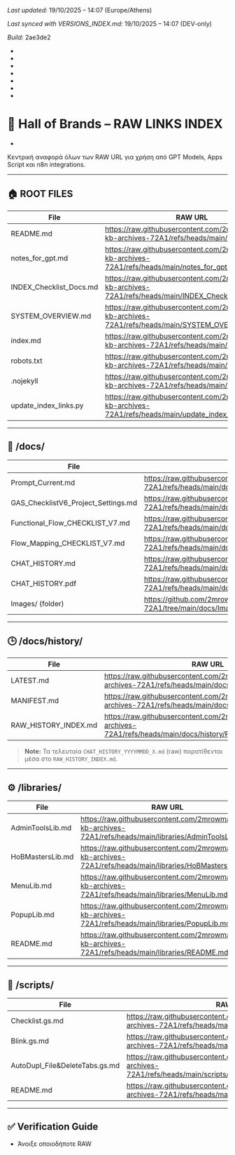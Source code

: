 *Last updated:* 19/10/2025 – 14:07 (Europe/Athens)

*Last synced with VERSIONS_INDEX.md:* 19/10/2025 – 14:07 (DEV-only)

*Build:* 2ae3de2



*



*



*

*
*
*
*

# 📘 Hall of Brands – RAW LINKS INDEX
*
Κεντρική αναφορά όλων των RAW URL για χρήση από GPT Models, Apps Script και n8n integrations.

---

## 🏠 ROOT FILES
| File | RAW URL |
|------|---------|
| README.md | https://raw.githubusercontent.com/2mrowman/hob-kb-archives-72A1/refs/heads/main/README.md |
| notes_for_gpt.md | https://raw.githubusercontent.com/2mrowman/hob-kb-archives-72A1/refs/heads/main/notes_for_gpt.md |
| INDEX_Checklist_Docs.md | https://raw.githubusercontent.com/2mrowman/hob-kb-archives-72A1/refs/heads/main/INDEX_Checklist_Docs.md |
| SYSTEM_OVERVIEW.md | https://raw.githubusercontent.com/2mrowman/hob-kb-archives-72A1/refs/heads/main/SYSTEM_OVERVIEW.md |
| index.md | https://raw.githubusercontent.com/2mrowman/hob-kb-archives-72A1/refs/heads/main/index.md |
| robots.txt | https://raw.githubusercontent.com/2mrowman/hob-kb-archives-72A1/refs/heads/main/robots.txt |
| .nojekyll | https://raw.githubusercontent.com/2mrowman/hob-kb-archives-72A1/refs/heads/main/.nojekyll |
| update_index_links.py | https://raw.githubusercontent.com/2mrowman/hob-kb-archives-72A1/refs/heads/main/update_index_links.py |

---

## 📂 /docs/
| File | RAW URL |
|------|---------|
| Prompt_Current.md | https://raw.githubusercontent.com/2mrowman/hob-kb-archives-72A1/refs/heads/main/docs/Prompt_Current.md |
| GAS_ChecklistV6_Project_Settings.md | https://raw.githubusercontent.com/2mrowman/hob-kb-archives-72A1/refs/heads/main/docs/GAS_ChecklistV6_Project_Settings.md |
| Functional_Flow_CHECKLIST_V7.md | https://raw.githubusercontent.com/2mrowman/hob-kb-archives-72A1/refs/heads/main/docs/Functional_Flow_CHECKLIST_V7.md |
| Flow_Mapping_CHECKLIST_V7.md | https://raw.githubusercontent.com/2mrowman/hob-kb-archives-72A1/refs/heads/main/docs/Flow_Mapping_CHECKLIST_V7.md |
| CHAT_HISTORY.md | https://raw.githubusercontent.com/2mrowman/hob-kb-archives-72A1/refs/heads/main/docs/CHAT_HISTORY.md |
| CHAT_HISTORY.pdf | https://raw.githubusercontent.com/2mrowman/hob-kb-archives-72A1/refs/heads/main/docs/CHAT_HISTORY.pdf |
| Images/ (folder) | https://github.com/2mrowman/hob-kb-archives-72A1/tree/main/docs/Images |

---

## 🕒 /docs/history/
| File | RAW URL |
|------|---------|
| LATEST.md | https://raw.githubusercontent.com/2mrowman/hob-kb-archives-72A1/refs/heads/main/docs/history/LATEST.md |
| MANIFEST.md | https://raw.githubusercontent.com/2mrowman/hob-kb-archives-72A1/refs/heads/main/docs/history/MANIFEST.md |
| RAW_HISTORY_INDEX.md | https://raw.githubusercontent.com/2mrowman/hob-kb-archives-72A1/refs/heads/main/docs/history/RAW_HISTORY_INDEX.md |

> **Note:** Τα τελευταία `CHAT_HISTORY_YYYYMMDD_X.md` (raw) παρατίθενται μέσα στο `RAW_HISTORY_INDEX.md`.

---

## ⚙️ /libraries/
| File | RAW URL |
|------|---------|
| AdminToolsLib.md | https://raw.githubusercontent.com/2mrowman/hob-kb-archives-72A1/refs/heads/main/libraries/AdminToolsLib.md |
| HoBMastersLib.md | https://raw.githubusercontent.com/2mrowman/hob-kb-archives-72A1/refs/heads/main/libraries/HoBMastersLib.md |
| MenuLib.md | https://raw.githubusercontent.com/2mrowman/hob-kb-archives-72A1/refs/heads/main/libraries/MenuLib.md |
| PopupLib.md | https://raw.githubusercontent.com/2mrowman/hob-kb-archives-72A1/refs/heads/main/libraries/PopupLib.md |
| README.md | https://raw.githubusercontent.com/2mrowman/hob-kb-archives-72A1/refs/heads/main/libraries/README.md |

---

## 🧩 /scripts/
| File | RAW URL |
|------|---------|
| Checklist.gs.md | https://raw.githubusercontent.com/2mrowman/hob-kb-archives-72A1/refs/heads/main/scripts/Checklist.gs.md |
| Blink.gs.md | https://raw.githubusercontent.com/2mrowman/hob-kb-archives-72A1/refs/heads/main/scripts/Blink.gs.md |
| AutoDupl_File&DeleteTabs.gs.md | https://raw.githubusercontent.com/2mrowman/hob-kb-archives-72A1/refs/heads/main/scripts/AutoDupl_File&DeleteTabs.gs.md |
| README.md | https://raw.githubusercontent.com/2mrowman/hob-kb-archives-72A1/refs/heads/main/scripts/README.md |



---

## ✅ Verification Guide
- Άνοιξε οποιοδήποτε RAW

